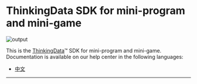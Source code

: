 # ThinkingData SDK for mini-program and mini-game
![output](https://user-images.githubusercontent.com/53337625/205621683-ed9b97ef-6a52-4903-a2c0-a955dddebb7d.png)

This is the [ThinkingData](https://www.thinkingdata.cn)™ SDK for mini-program and mini-game. Documentation is available on our help center in the following languages:

- [中文](https://docs.thinkingdata.cn/ta-manual/latest/installation/installation_menu/client_sdk/game_engine_sdk_installation/unity_sdk_installation/unity_sdk_installation.html)
---
